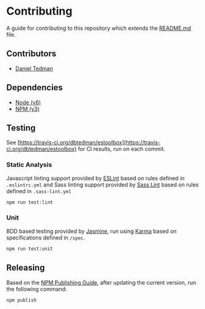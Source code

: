 
# Contributing

A guide for contributing to this repository which extends the [README.md](README.md) file. 

## Contributors

* [Daniel Tedman](http://danieltedman.com)

## Dependencies

* [Node (v6)](https://nodejs.org)
* [NPM (v3)](https://www.npmjs.com)

## Testing

See [https://travis-ci.org/dbtedman/estoolbox](https://travis-ci.org/dbtedman/estoolbox) for CI results, run on each commit.

### Static Analysis

Javascript linting support provided by [ESLint](http://eslint.org/) based on rules defined in `.eslintrc.yml` and Sass linting support provided by [Sass Lint](https://www.npmjs.com/package/sass-lint) based on rules defined in `.sass-lint.yml`

```bash
npm run test:lint
```

### Unit

BDD based testing provided by [Jasmine](http://jasmine.github.io), run using [Karma](http://karma-runner.github.io) based on specifications defined in `/spec`.

```bash
npm run test:unit
```

## Releasing

Based on the [NPM Publishing Guide](https://docs.npmjs.com/getting-started/publishing-npm-packages), after updating the current version, run the following command:

```
npm publish
```

